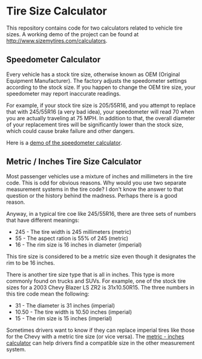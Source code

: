 Tire Size Calculator
====================

This repository contains code for two calculators related to vehicle tire sizes.  A working demo of the project can be found at http://www.sizemytires.com/calculators.

<h2>Speedometer Calculator</h2>
Every vehicle has a stock tire size, otherwise known as OEM (Original Equipment Manufacturer).  The factory adjusts the speedometer settings according to the stock size.  If you happen to change the OEM tire size, your speedometer may report inaccurate readings.

For example, if your stock tire size is 205/55R16, and you attempt to replace that with 245/55R16 (a very bad idea), your speedometer will read 70 when you are actually traveling at 75 MPH.  In addition to that, the overall diameter of your replacement tires will be significantly lower than the stock size, which could cause brake failure and other dangers.

Here is a <a href="http://www.sizemytires.com/calculators/speedometer">demo of the speedometer calculator</a>.

<h2>Metric / Inches Tire Size Calculator</h2>
Most passenger vehicles use a mixture of inches and millimeters in the tire code.  This is odd for obvious reasons.  Why would you use two separate measurement systems in the tire code?  I don't know the answer to that question or the history behind the madness.  Perhaps there is a good reason.

Anyway, in a typical tire coe like 245/55R16, there are three sets of numbers that have different meanings:

<ul>
  <li>245 - The tire width is 245 millimeters (metric)</li>
  <li>55 - The aspect ration is 55% of 245 (metric)</li>
  <li>16 - The rim size is 16 inches in diameter (imperial)</li>
</ul>

This tire size is considered to be a metric size even though it designates the rim to be 16 inches.

There is another tire size type that is all in inches.  This type is more commonly found on trucks and SUVs.  For example, one of the stock tire sizes for a 2003 Chevy Blazer LS ZR2 is 31x10.50R15.  The three numbers in this tire code mean the following:

<ul>
  <li>31 - The diameter is 31 inches (imperial)</li>
  <li>10.50 - The tire width is 10.50 inches (imperial)</li>
  <li>15 - The rim size is 15 inches (imperial)</li>
</ul>

Sometimes drivers want to know if they can replace imperial tires like those for the Chevy with a metric tire size (or vice versa).  The <a href="http://www.sizemytires.com/calculators/metric-inches">metric - inches calculator</a> can help drivers find a compatible size in the other measurement system.
